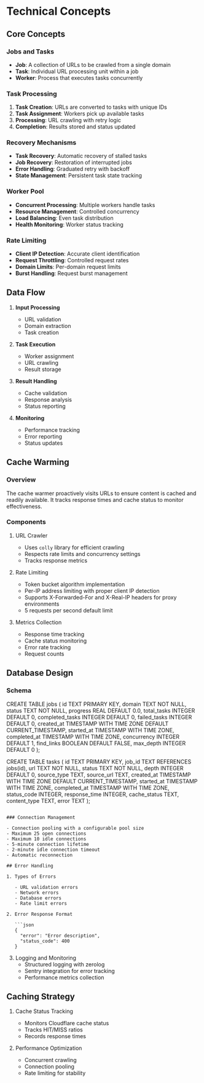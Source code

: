 # Technical Concepts

## Core Concepts

### Jobs and Tasks

- **Job**: A collection of URLs to be crawled from a single domain
- **Task**: Individual URL processing unit within a job
- **Worker**: Process that executes tasks concurrently

### Task Processing

1. **Task Creation**: URLs are converted to tasks with unique IDs
2. **Task Assignment**: Workers pick up available tasks
3. **Processing**: URL crawling with retry logic
4. **Completion**: Results stored and status updated

### Recovery Mechanisms

- **Task Recovery**: Automatic recovery of stalled tasks
- **Job Recovery**: Restoration of interrupted jobs
- **Error Handling**: Graduated retry with backoff
- **State Management**: Persistent task state tracking

### Worker Pool

- **Concurrent Processing**: Multiple workers handle tasks
- **Resource Management**: Controlled concurrency
- **Load Balancing**: Even task distribution
- **Health Monitoring**: Worker status tracking

### Rate Limiting

- **Client IP Detection**: Accurate client identification
- **Request Throttling**: Controlled request rates
- **Domain Limits**: Per-domain request limits
- **Burst Handling**: Request burst management

## Data Flow

1. **Input Processing**

   - URL validation
   - Domain extraction
   - Task creation

2. **Task Execution**

   - Worker assignment
   - URL crawling
   - Result storage

3. **Result Handling**

   - Cache validation
   - Response analysis
   - Status reporting

4. **Monitoring**
   - Performance tracking
   - Error reporting
   - Status updates

## Cache Warming

### Overview

The cache warmer proactively visits URLs to ensure content is cached and readily available. It tracks response times and cache status to monitor effectiveness.

### Components

1. URL Crawler

   - Uses `colly` library for efficient crawling
   - Respects rate limits and concurrency settings
   - Tracks response metrics

2. Rate Limiting

   - Token bucket algorithm implementation
   - Per-IP address limiting with proper client IP detection
   - Supports X-Forwarded-For and X-Real-IP headers for proxy environments
   - 5 requests per second default limit

3. Metrics Collection
   - Response time tracking
   - Cache status monitoring
   - Error rate tracking
   - Request counts

## Database Design

### Schema

CREATE TABLE jobs (
    id TEXT PRIMARY KEY,
    domain TEXT NOT NULL,
    status TEXT NOT NULL,
    progress REAL DEFAULT 0.0,
    total_tasks INTEGER DEFAULT 0,
    completed_tasks INTEGER DEFAULT 0,
    failed_tasks INTEGER DEFAULT 0,
    created_at TIMESTAMP WITH TIME ZONE DEFAULT CURRENT_TIMESTAMP,
    started_at TIMESTAMP WITH TIME ZONE,
    completed_at TIMESTAMP WITH TIME ZONE,
    concurrency INTEGER DEFAULT 1,
    find_links BOOLEAN DEFAULT FALSE,
    max_depth INTEGER DEFAULT 0
);

CREATE TABLE tasks (
    id TEXT PRIMARY KEY,
    job_id TEXT REFERENCES jobs(id),
    url TEXT NOT NULL,
    status TEXT NOT NULL,
    depth INTEGER DEFAULT 0,
    source_type TEXT,
    source_url TEXT,
    created_at TIMESTAMP WITH TIME ZONE DEFAULT CURRENT_TIMESTAMP,
    started_at TIMESTAMP WITH TIME ZONE,
    completed_at TIMESTAMP WITH TIME ZONE,
    status_code INTEGER,
    response_time INTEGER,
    cache_status TEXT,
    content_type TEXT,
    error TEXT
);
```

### Connection Management

- Connection pooling with a configurable pool size
- Maximum 25 open connections
- Maximum 10 idle connections
- 5-minute connection lifetime
- 2-minute idle connection timeout
- Automatic reconnection

## Error Handling

1. Types of Errors

   - URL validation errors
   - Network errors
   - Database errors
   - Rate limit errors

2. Error Response Format

   ```json
   {
     "error": "Error description",
     "status_code": 400
   }
   ```

3. Logging and Monitoring
   - Structured logging with zerolog
   - Sentry integration for error tracking
   - Performance metrics collection

## Caching Strategy

1. Cache Status Tracking

   - Monitors Cloudflare cache status
   - Tracks HIT/MISS ratios
   - Records response times

2. Performance Optimization
   - Concurrent crawling
   - Connection pooling
   - Rate limiting for stability
